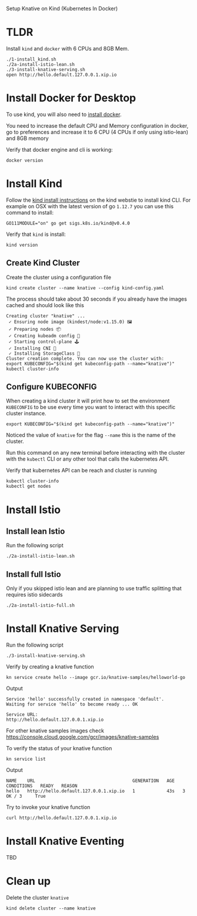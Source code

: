 Setup Knative on Kind (Kubernetes In Docker)

# TLDR
Install `kind` and `docker` with 6 CPUs and 8GB Mem.
```
./1-install_kind.sh  
./2a-install-istio-lean.sh
./3-install-knative-serving.sh
open http://hello.default.127.0.0.1.xip.io
```

# Install Docker for Desktop
To use kind, you will also need to [install docker](https://docs.docker.com/install/).

You need to increase the default CPU and Memory configuration in docker, go to preferences and increase it to 6 CPU (4 CPUs if only using istio-lean) and 8GB memory

Verify that docker engine and cli is working: 
```
docker version
```

# Install Kind
Follow the [kind install instructions](https://kind.sigs.k8s.io/docs/user/quick-start/#installation) on the kind webstie to install kind CLI.
For example on OSX with the latest version of go `1.12.7` you can use this command to install:
```
GO111MODULE="on" go get sigs.k8s.io/kind@v0.4.0
```

Verify that `kind` is install:
```
kind version
```

## Create Kind Cluster

Create the cluster using a configuration file
```
kind create cluster --name knative --config kind-config.yaml
```
The process should take about 30 seconds if you already have the images cached and should look like this
```
Creating cluster "knative" ...
 ✓ Ensuring node image (kindest/node:v1.15.0) 🖼 
 ✓ Preparing nodes 📦 
 ✓ Creating kubeadm config 📜 
 ✓ Starting control-plane 🕹️ 
 ✓ Installing CNI 🔌 
 ✓ Installing StorageClass 💾 
Cluster creation complete. You can now use the cluster with:
export KUBECONFIG="$(kind get kubeconfig-path --name="knative")"
kubectl cluster-info
```

## Configure KUBECONFIG
When creating a kind cluster it will print how to set the environment `KUBECONFIG` to be use every time you want to interact with this specific cluster instance.
```
export KUBECONFIG="$(kind get kubeconfig-path --name="knative")"
```
Noticed the value of `knative` for the flag `--name` this is the name of the cluster.

Run this command on any new terminal before interacting with the cluster with the `kubectl` CLI or any other tool that calls the kubernetes API.

Verify that kubernetes API can be reach and cluster is running
```
kubectl cluster-info
kubectl get nodes
```


# Install Istio

## Install lean Istio 

Run the following script
```
./2a-install-istio-lean.sh
```

## Install full Istio
Only if you skipped istio lean and are planning to use traffic splitting that requires istio sidecards
```
./2a-install-istio-full.sh
```
# Install Knative Serving

Run the following script
```
./3-install-knative-serving.sh
```

Verify by creating a knative function
```
kn service create hello --image gcr.io/knative-samples/helloworld-go
```
Output
```
Service 'hello' successfully created in namespace 'default'.
Waiting for service 'hello' to become ready ... OK

Service URL:
http://hello.default.127.0.0.1.xip.io
```
For other knative samples images check https://console.cloud.google.com/gcr/images/knative-samples

To verify the status of your knative function
```
kn service list
```
Output
```
NAME    URL                                     GENERATION   AGE   CONDITIONS   READY   REASON
hello   http://hello.default.127.0.0.1.xip.io   1            43s   3 OK / 3     True    
```

Try to invoke your knative function
```
curl http://hello.default.127.0.0.1.xip.io
```

# Install Knative Eventing

TBD

# Clean up

Delete the cluster `knative`
```
kind delete cluster --name knative
```